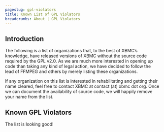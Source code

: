 ```yaml
---
pageslug: gpl-violators
title: Known List of GPL Violators
breadcrumbs: About | GPL Violators
---
```


## Introduction

The following is a list of organizations that, to the best of XBMC’s knowledge, have released versions of XBMC without the source code required by the GPL v2.0. As we are much more interested in opening up code than taking any kind of legal action, we have decided to follow the lead of FFMPEG and others by merely listing these organizations.

If any organization on this list is interested in rehabilitating and getting their name cleared, feel free to contact XBMC at contact (at) xbmc dot org. Once we can document the availability of source code, we will happily remove your name from the list.

## Known GPL Violators

The list is looking good!
